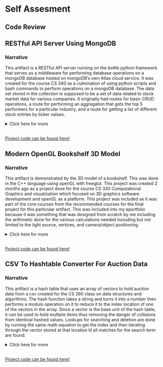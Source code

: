 # **Self Assesment**

## **Code Review**

## **RESTful API Server Using MongoDB**
### Narrative
This artifact is a RESTful API server running on the bottle python framework that serves as a middleware for performing database operations on a mongoDB database hosted on mongoDB’s own Atlas cloud service. It was created for the course CS 340 as a culmination of using python scripts and bash commands to perform operations on a mongoDB database. The data set stored in the collection is supposed to be a set of data related to stock market data for various companies. It originally had routes for basic CRUD operations, a route for performing an aggregation that gets the top 5 performers for a particular industry, and a route for getting a list of different stock entries by ticker values.
<details>
    <summary>Click here for more</summary>

    My selection of this artifact is based on it demonstrating skill with modern frameworks and making use of a NoSQL database structure while still enforcing some of the structure found in a SQL database by way of the API. A major improvement implemented is forcing api calls to follow a JSON schema allowing for required fields and also in some cases disallows additional properties to be sent up. This enforces a flexible level of uniformity for data entering the databases. Additionally the API is now access controlled showcasing basic access control for an API using a UUID as a token. These tokens can only be obtained via a login route that requires a JSON object containing only a username string and a password string. 
    All objectives from the enhancement plan have been met in addition to enhancements suggested in the code review. A route for logging in has been added along with an additional route for adding new credentials which is access protected by the same token system that now protects all routes. In addition to access control, the database is now hosted by MongoDB Atlas which is a portable cloud based database service which fulfills the other major goal from the initial upgrade plan. For improvements from the code review, each route has comments detailing its purpose and what parameters it takes in and jsonschema is used to create validation functions that make sure that the data received is correctly formatted before attempting to perform database operations with it. 
    One of the major challenges was constructing a way to validate something as open ended as JSON. Unlike SQL with its strict database structures, MongoDB is generally a lot more fluid and this requires planning around so that incorrectly formatted data doesn’t get added and break expected returns from future queries. Finally settling on jsonschema seemed like a good fit as it has a natural flow to designing its structures that mimics the exact way I expect the data to look and then compares that with what is actually received surfacing any violations to the end user in human readable terms. Additionally setting up a MongoDB client that could connect with the hosted database took some debugging as access is very specifically controlled and the api call can be a bit tricky to get quite right but doesn’t necessarily throw any errors if formatted incorrectly. Overall this was a good lesson in constructing a controlled access RESTful API that connects to and performs operations on a mongoDB database.
</details>

\
[Project code can be found here!](https://github.com/hornerjl/hornerjl.github.io/tree/master/database)

## **Modern OpenGL Bookshelf 3D Model**
### Narrative
This artifact is demonstrated by the 3D model of a bookshelf. This was done in the C++ language using openGL with freeglut. This project was created 2 months ago as a project done for the course CS 330 Computational Graphics and visualization which focused on 3D graphics software development and openGL as a platform. This project was included as it was part of the core courses  from the recommended courses for the final project for this particular artifact. This was included into my eportfolio because it was something that was designed from scratch by me including the arithmetic done for the various calculations needed including but not limited to the light source, vertices, and camera/object positioning.
<details>
    <summary>Click here for more</summary>

    This is a Project I am very proud of and consider it to be one of the more valuable learning experiences as I was able to make the environment and object from the ground up. The specific components of the artifact that showcases my skills and abilities in software development are the use of the C++ language, utilization of multiple libraries, working with low level 3D rendering platform. 
    While creating this artifact I got a better sense of the c++ language and how it can be utilized to create more than just command line based programs. While this is built on a lot of encapsulation and abstraction, it was none the less a useful example of C++ in action. Additionally this was a useful introduction to the intersection between math and programming requiring knowledge of both in equal measure. A major challenge I faced early on was trouble with the C++ library structure. While I have a much better understanding of the roles of header, dll, and library files now, it was difficult to understand the required structure compared to some more modern languages with their package managers that do all of the linking and pathing for you. Additionally drawing out all of the vertices and how they related to each other proved challenging for a more complex object like a bookshelf and was ultimately solved by drawing it all out on a whiteboard. There wasn’t much feedback required for the bookshelf but I still took the time to add some polish like better lighting and getting rid of certain instances of individual triangles clipping into one another. As the object in question is a bookshelf there was a lot of overlap where the shelf meets the outer frame. This had to be solved by changing values to be adjacent rather than overlapping.
</details>

\
[Project code can be found here!](https://github.com/hornerjl/hornerjl.github.io/tree/master/bookshelf)

## **CSV To Hashtable Converter For Auction Data**
### Narrative
This artifact is a hash table that uses an array of vectors to hold auction data from a csv created for the CS 260 class on data structures and algorithms. The hash function takes a string and turns it into a number then performs a modulo operation on it to reduce it to the index location of one of the vectors in the array. Since a vector is the base unit of the hash table, it can be used to hold multiple items thus removing the danger of collisions from identical hashed values. Lookups for searching and deletion are done by running the same math equation to get the index and then iterating through the vector stored at that location til all matches for the search term are found. 
<details>
    <summary>Click here for more</summary>
  
    This artifact was selected as it showcases skill with hash tables, one of the most powerful data structures for quick lookup times and also utilization of several other structures working together to create a bigger system including unordered maps, vectors, and arrays. These each provide benefits and compliment each other to create a very efficient lookup table that is still rather flexible. The improvements to the structure include an expanded data set for individual items, a flexible hashing algorithm that can hash any string passed into it allowing for sorting based on multiple headings, and an updated UI that provides the user more control over the hash table operations.
	The planned enhancements for this artifact were increased object fields and allowing the user to select their own field to sort by from an abridged list of the headers from the csv file. These two were implemented as planned with several additional improvements from the code review including better encapsulation and application of the single responsibility principle to the structure of the program. While this still covers the same course outcomes, these enhancements lead to a more polished artist overall.
	The process of enhancing the artifact certainly helped deepen my knowledge of C++’s eccentricities in particular and program structure as a whole. One challenge in particular was a bug that cropped up when assigning a new hashTable object to a passed in pointer from the main function. Since this takes place outside of the original scope, the pointer was actually altered to point to a different location than the original passed in memory location. Realizing this led me to refactoring to make the instance of the object and just use a setter for the sortBy property that had led to the new keyword usage in the first place. Another issue was finding a structure that would allow for dynamic object property access based on user input which led me to the unordered_map which allows for accessing properties by their variable names. Overall this was a great opportunity to sharpen my skills with basic program structure and utilize pre-existing data structures and libraries to perform a complex task in a simple way.
</details>

\
[Project code can be found here!](https://github.com/hornerjl/hornerjl.github.io/tree/master/hashtable)
